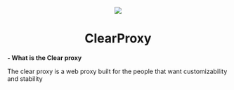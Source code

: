 <p align="center">
  <img src="https://your-image-url.com/your-image.png" />
</p>

<h1 align="center">ClearProxy</h1>

<b> - What is the Clear proxy</b>
<p>The clear proxy is a web proxy built for the people that want customizability and stability</p>